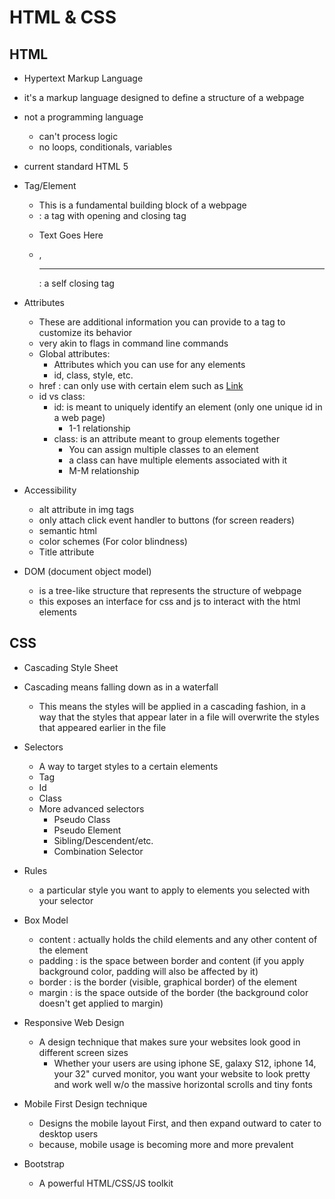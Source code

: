 # HTML & CSS

## HTML
- Hypertext Markup Language
- it's a markup language designed to define a structure of a webpage
- not a programming language
    - can't process logic
    - no loops, conditionals, variables
- current standard HTML 5
- Tag/Element
    - This is a fundamental building block of a webpage
    - <html></html> : a tag with opening and closing tag
    - <p>Text Goes Here</p>
    - <img/>, <hr/> : a self closing tag
- Attributes
    - These are additional information you can provide to a tag to customize its behavior
    - very akin to flags in command line commands
    - Global attributes:
        - Attributes which you can use for any elements
        - id, class, style, etc.
    - href : can only use with certain elem such as <a href="#">Link</a> 
    - id vs class:
        - id: is meant to uniquely identify an element (only one unique id in a web page)
            - 1-1 relationship 
        - class: is an attribute meant to group elements together
            - You can assign multiple classes to an element
            - a class can have multiple elements associated with it
            - M-M relationship
- Accessibility
    - alt attribute in img tags
    - only attach click event handler to buttons (for screen readers) 
    - semantic html
    - color schemes (For color blindness)
    - Title attribute
    
- DOM (document object model)
    - is a tree-like structure that represents the structure of webpage
    - this exposes an interface for css and js to interact with the html elements

## CSS
- Cascading Style Sheet
- Cascading means falling down as in a waterfall
    - This means the styles will be applied in a cascading fashion, in a way that the styles that appear later in a file will overwrite the styles that appeared earlier in the file
- Selectors
    - A way to target styles to a certain elements
    - Tag
    - Id
    - Class
    - More advanced selectors
        - Pseudo Class
        - Pseudo Element
        - Sibling/Descendent/etc.
        - Combination Selector

- Rules
    - a particular style you want to apply to elements you selected with your selector

- Box Model
    - content : actually holds the child elements and any other content of the element
    - padding : is the space between border and content (if you apply background color, padding will also be affected by it) 
    - border : is the border (visible, graphical border) of the element
    - margin : is the space outside of the border (the background color doesn't get applied to margin)

- Responsive Web Design
    - A design technique that makes sure your websites look good in different screen sizes
        - Whether your users are using iphone SE, galaxy S12, iphone 14, your 32" curved monitor, you want your website to look pretty and work well w/o the massive horizontal scrolls and tiny fonts
- Mobile First Design technique
    - Designs the mobile layout First, and then expand outward to cater to desktop users
    - because, mobile usage is becoming more and more prevalent

- Bootstrap
    - A powerful HTML/CSS/JS toolkit
